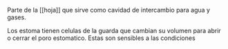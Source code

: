 Parte de la [[hoja]] que sirve como cavidad de intercambio para agua y gases.

Los estoma tienen celulas de la guarda que cambian su volumen para abrir o cerrar el poro estomatico. Estas son sensibles a las condiciones 